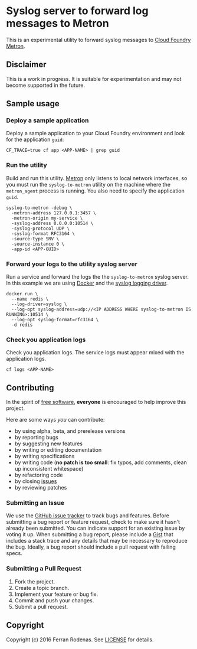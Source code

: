 # Syslog server to forward log messages to Metron

This is an experimental utility to forward syslog messages to [Cloud Foundry Metron](https://github.com/cloudfoundry/loggregator/tree/develop/src/metron).

## Disclaimer

This is a work in progress. It is suitable for experimentation and may not become supported in the future.

## Sample usage

### Deploy a sample application

Deploy a sample application to your Cloud Foundry environment and look for the application `guid`:

```
CF_TRACE=true cf app <APP-NAME> | grep guid
```

### Run the utility

Build and run this utility. [Metron](https://github.com/cloudfoundry/loggregator/tree/develop/src/metron) only listens to local network interfaces, so you must run the `syslog-to-metron` utility on the machine where the `metron_agent` process is running. You also need to specify the application `guid`.

```
syslog-to-metron -debug \
  -metron-address 127.0.0.1:3457 \
  -metron-origin my-service \
  -syslog-address 0.0.0.0:10514 \
  -syslog-protocol UDP \
  -syslog-format RFC3164 \
  -source-type SRV \
  -source-instance 0 \
  -app-id <APP-GUID>
```

### Forward your logs to the utility syslog server

Run a service and forward the logs the the `syslog-to-metron` syslog server. In this example we are using [Docker](https://www.docker.com/) and the [syslog logging driver](https://docs.docker.com/engine/admin/logging/overview/).

```
docker run \
  --name redis \
  --log-driver=syslog \
  --log-opt syslog-address=udp://<IP ADDRESS WHERE syslog-to-metron IS RUNNING>:10514 \
  --log-opt syslog-format=rfc3164 \
  -d redis
```

### Check you application logs

Check you application logs. The service logs must appear mixed with the application logs.

```
cf logs <APP-NAME>
```

## Contributing

In the spirit of [free software](http://www.fsf.org/licensing/essays/free-sw.html), **everyone** is encouraged to help improve this project.

Here are some ways *you* can contribute:

* by using alpha, beta, and prerelease versions
* by reporting bugs
* by suggesting new features
* by writing or editing documentation
* by writing specifications
* by writing code (**no patch is too small**: fix typos, add comments, clean up inconsistent whitespace)
* by refactoring code
* by closing [issues](https://github.com/frodenas/syslog-to-metron/issues)
* by reviewing patches

### Submitting an Issue

We use the [GitHub issue tracker](https://github.com/frodenas/syslog-to-metron/issues) to track bugs and features. Before submitting a bug report or feature request, check to make sure it hasn't already been submitted. You can indicate support for an existing issue by voting it up. When submitting a bug report, please include a [Gist](http://gist.github.com/) that includes a stack trace and any details that may be necessary to reproduce the bug. Ideally, a bug report should include a pull request with failing specs.

### Submitting a Pull Request

1. Fork the project.
2. Create a topic branch.
3. Implement your feature or bug fix.
4. Commit and push your changes.
5. Submit a pull request.

## Copyright

Copyright (c) 2016 Ferran Rodenas. See [LICENSE](https://github.com/frodenas/syslog-to-metron/blob/master/LICENSE) for details.
